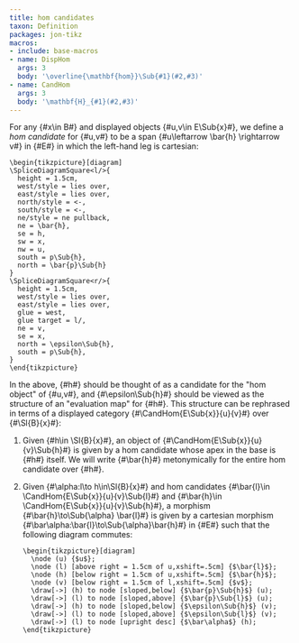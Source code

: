 ```yaml
---
title: hom candidates
taxon: Definition
packages: jon-tikz
macros:
- include: base-macros
- name: DispHom
  args: 3
  body: '\overline{\mathbf{hom}}\Sub{#1}(#2,#3)'
- name: CandHom
  args: 3
  body: '\mathbf{H}_{#1}(#2,#3)'
---
```


For any {#x\in B#} and displayed objects {#u,v\in E\Sub{x}#}, we define a *hom
candidate* for {#u,v#} to be a span {#u\leftarrow \bar{h} \rightarrow v#} in {#E#} in which the left-hand leg is cartesian:
```render-latex
\begin{tikzpicture}[diagram]
\SpliceDiagramSquare<l/>{
  height = 1.5cm,
  west/style = lies over,
  east/style = lies over,
  north/style = <-,
  south/style = <-,
  ne/style = ne pullback,
  ne = \bar{h},
  se = h,
  sw = x,
  nw = u,
  south = p\Sub{h},
  north = \bar{p}\Sub{h}
}
\SpliceDiagramSquare<r/>{
  height = 1.5cm,
  west/style = lies over,
  east/style = lies over,
  glue = west,
  glue target = l/,
  ne = v,
  se = x,
  north = \epsilon\Sub{h},
  south = p\Sub{h},
}
\end{tikzpicture}
```

In the above, {#h#} should be thought of as a candidate for the "hom object" of {#u,v#},
and {#\epsilon\Sub{h}#} should be viewed as the structure of an "evaluation map" for {#h#}.
This structure can be rephrased in terms of a displayed category {#\CandHom{E\Sub{x}}{u}{v}#} over {#\Sl{B}{x}#}:

1. Given {#h\in \Sl{B}{x}#}, an object of {#\CandHom{E\Sub{x}}{u}{v}\Sub{h}#} is given by a hom candidate
   whose apex in the base is {#h#} itself. We will write {#\bar{h}#} metonymically
   for the entire hom candidate over {#h#}.

2. Given {#\alpha:l\to h\in\Sl{B}{x}#} and hom candidates {#\bar{l}\in \CandHom{E\Sub{x}}{u}{v}\Sub{l}#} and
   {#\bar{h}\in \CandHom{E\Sub{x}}{u}{v}\Sub{h}#}, a morphism {#\bar{h}\to\Sub{\alpha} \bar{l}#} is given by a
   cartesian morphism {#\bar\alpha:\bar{l}\to\Sub{\alpha}\bar{h}#} in {#E#} such that the
   following diagram commutes:
   ```render-latex
   \begin{tikzpicture}[diagram]
     \node (u) {$u$};
     \node (l) [above right = 1.5cm of u,xshift=.5cm] {$\bar{l}$};
     \node (h) [below right = 1.5cm of u,xshift=.5cm] {$\bar{h}$};
     \node (v) [below right = 1.5cm of l,xshift=.5cm] {$v$};
     \draw[->] (h) to node [sloped,below] {$\bar{p}\Sub{h}$} (u);
     \draw[->] (l) to node [sloped,above] {$\bar{p}\Sub{l}$} (u);
     \draw[->] (h) to node [sloped,below] {$\epsilon\Sub{h}$} (v);
     \draw[->] (l) to node [sloped,above] {$\epsilon\Sub{l}$} (v);
     \draw[->] (l) to node [upright desc] {$\bar\alpha$} (h);
   \end{tikzpicture}
   ```
